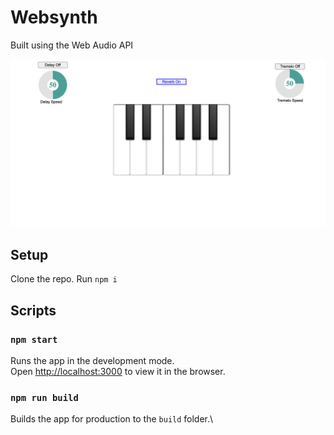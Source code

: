 # Websynth 
Built using the Web Audio API

![Readme Photo](https://github.com/andrewangelle/websynth/blob/main/public/readmephoto.png)

## Setup
Clone the repo. Run `npm i`
## Scripts

### `npm start`

Runs the app in the development mode.\
Open [http://localhost:3000](http://localhost:3000) to view it in the browser.

### `npm run build`

Builds the app for production to the `build` folder.\
